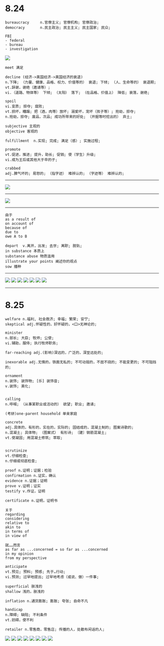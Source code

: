 # 8.24

```
bureaucracy     n.官僚主义; 官僚机构; 官僚政治;
democracy       n.民主政治; 民主主义; 民主国家; 民众;
```

```
FBI
- federal
- bureau
- investigation
```

![](images/8_24_1.png)
```
meet 满足
```
```
decline (经济->美国经济->美国经济的衰退)
n.下降; （力量、健康、品格、权力、价值等的） 衰退; 下倾; （人、生命等的） 衰退期;
vt.辞谢，谢绝（邀请等）;
vi.（道路、物体等） 下倾; （太阳） 落下; （在品格、价值上） 降低; 衰落，谢绝;
```
```
spoil
vi.变质; 掠夺; 腐败;
vt.损坏，糟蹋; 把（酒，肉等）放坏; 溺爱坏，宠坏（孩子等）; 抢劫，掠夺;
n.抢劫，掠夺; 废品，次品; 成功所带来的好处; （开掘等时挖出的） 弃土;
```

```
subjective 主观的
objective 客观的
```

```
fulfillment  n.实现; 完成; 满足（感）; 实施过程;

promote 
vt.促进，推进; 提升，助长; 促销; 使（学生）升级;
vi.成为王后或其他大于卒的子;

crabbed	
adj.脾气坏的; 易怒的; （指字迹） 难辨认的; （字迹等） 难辨认的;

```
---
![](images/8_24_2.jpeg)

---

![](images/8_24_3.jpeg)

---

```
由于
as a result of
on account of
because of
due to
owe A to B
```

```
depart  v.离开，出发; 去世; 离职; 脱轨;
in substance 本质上
substance abuse 物质滥用
illustrate your points 阐述你的观点
sow 播种
```
---

![](images/8_24_4.jpg)
![](images/8_24_5.jpg)
![](images/8_24_6.jpg)
![](images/8_24_7.jpg)
![](images/8_24_8.jpg)
![](images/8_24_9.jpg)
![](images/8_24_10.jpg)

---

# 8.25

```
welfare	n.福利, 社会救济; 幸福; 繁荣; 安宁;
skeptical adj.怀疑性的，好怀疑的，<口>无神论的;

minister
n.部长; 大臣; 牧师; 公使;
vi.辅助，服侍; 执行牧师职务;

far-reaching adj.(影响)深远的，广泛的，深至远处的;

inexorable adj.无情的，铁面无私的; 不可动摇的，不屈不挠的; 不能变更的; 不可阻挡的;

ornament
n.装饰; 装饰物; [乐] 装饰音;
v.装饰; 美化;


calling	
n.呼喊; （从事某职业或活动的） 欲望; 职业; 邀请;

(考研)one-parent household 单亲家庭

concrete
adj.具体的，有形的，实在的，实际的; 固结成的，混凝土制的; 图案诗歌的;
n.混凝土; 具体物; （图案式） 有形诗; 〔建〕钢筋混凝土;
vt.使凝固; 用混凝土修筑; 萃取;


scrutinize
vt.仔细检查;
n.仔细或彻底检查;

```

```
proof n.证明；证据；检验
confirmation n.证实，确认
evidence n.证据；证明
prove v.证明；证实
testify v.作证，证明

certificate n.证明，证明书
```

```
关于
regarding
considering
relative to
akin to
in terms of
in view of
```

```
就……而言
as far as ...concerned = so far as ...concerned
in my opinion
from my perspective
```

```
anticipate
vt.预见; 预料; 预感; 先于…行动;
vi.预测; 过早地提出; 过早地考虑（或说、做）一件事;

superficial 肤浅的
shallow 浅的，肤浅的
```

```
inflation n.通货膨胀; 膨胀; 夸张; 自命不凡
```

```
handicap
n.障碍; 缺陷; 不利条件
vt.妨碍，使不利
```

```
retailer n.零售商，零售店; 传播的人，处散布闲话的人;
```

![](images/8_25_1.jpg)
![](images/8_25_2.jpg)
![](images/8_25_3.jpg)
![](images/8_25_4.jpg)
![](images/8_25_5.jpg)
![](images/8_25_6.jpg)
![](images/8_25_7.jpg)
![](images/8_25_8.jpg)
